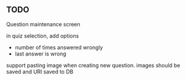 ## TODO

Question maintenance screen

in quiz selection, add options
- number of times answered wrongly
- last answer is wrong

support pasting image when creating new question. images should be saved and URI saved to DB